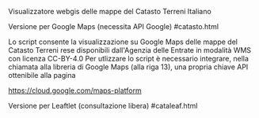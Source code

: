 Visualizzatore webgis delle mappe del Catasto Terreni Italiano

Versione per Google Maps (necessita API Google)
#catasto.html

Lo script consente la visualizzazione su Google Maps delle mappe del Catasto Terreni rese disponibili dall'Agenzia delle Entrate in modalità WMS con licenza CC-BY-4.0
Per utlizzare lo script è necessario integrare, nella chiamata alla libreria di Google Maps (alla riga 13), una propria chiave API ottenibile alla pagina

https://cloud.google.com/maps-platform

Versione per Leaftlet (consultazione libera)
#cataleaf.html

